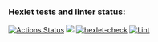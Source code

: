 ### Hexlet tests and linter status:
[![Actions Status](https://github.com/Dmitriy-0891/python-project-lvl2/workflows/hexlet-check/badge.svg)](https://github.com/Dmitriy-0891/python-project-lvl2/actions)
<a href="https://codeclimate.com/github/Dmitriy-0891/python-project-lvl2/maintainability"><img src="https://api.codeclimate.com/v1/badges/c6e2c10b9e90ba21830c/maintainability" /></a>
[![hexlet-check](https://github.com/Dmitriy-0891/python-project-lvl2/actions/workflows/hexlet-check.yml/badge.svg)](https://github.com/Dmitriy-0891/python-project-lvl2/actions/workflows/hexlet-check.yml)
[![Lint](https://github.com/Dmitriy-0891/python-project-lvl2/actions/workflows/make-lint.yml/badge.svg)](https://github.com/Dmitriy-0891/python-project-lvl2/actions/workflows/make-lint.yml)